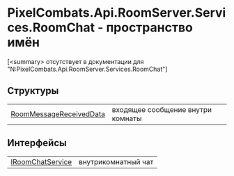 # PixelCombats.Api.RoomServer.Services.RoomChat - пространство имён


\[&lt;summary&gt; отсутствует в документации для "N:PixelCombats.Api.RoomServer.Services.RoomChat"\]



## Структуры
<table>
<tr>
<td><a href="588149f3-9da2-a390-d5ad-b4bb0e7c14a9">RoomMessageReceivedData</a></td>
<td>входящее сообщение внутри комнаты</td></tr>
</table>

## Интерфейсы
<table>
<tr>
<td><a href="1883b8fc-5f4e-4203-49e2-0d47c7c2ff52">IRoomChatService</a></td>
<td>внутрикомнатный чат</td></tr>
</table>